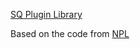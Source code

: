 [SQ Plugin Library](https://saqimtiaz.github.io/SQPL/)

Based on the code from [NPL](https://github.com/NicolasPetton/NPL)